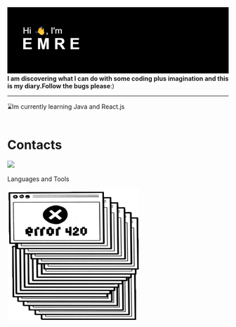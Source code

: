<img src="header.png" />
<strong>I am discovering what I can do with some coding plus imagination and this is my diary.Follow the bugs please</strong>:)
<hr>

:hourglass:Im currently learning Java and React.js
<br>
<br>
<h1>Contacts</h1>
<img src="https://img.shields.io/badge/Twitter-1DA1F2?style=for-the-badge&logo=twitter&logoColor=white" />


Languages and Tools


<img src="giphy.gif" width="300" height="300" />

<!--
**soymze/soymze** is a ✨ _special_ ✨ repository because its `README.md` (this file) appears on your GitHub profile.

Here are some ideas to get you started:

- 🔭 I’m currently working on ...
- 🌱 I’m currently learning ...
- 👯 I’m looking to collaborate on ...
- 🤔 I’m looking for help with ...
- 💬 Ask me about ...
- 📫 How to reach me: ...
- 😄 Pronouns: ...
- ⚡ Fun fact: ...
-->
